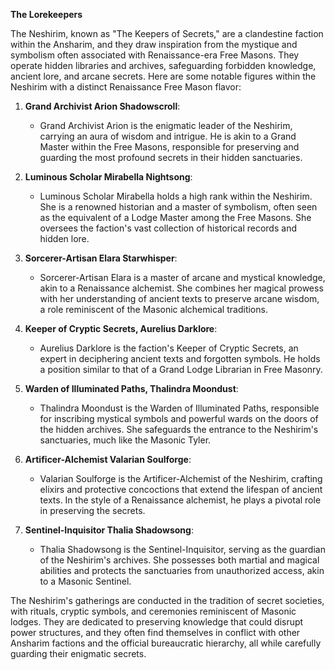 **The Lorekeepers**

The Neshirim, known as "The Keepers of Secrets," are a clandestine faction within the Ansharim, and they draw inspiration from the mystique and symbolism often associated with Renaissance-era Free Masons. They operate hidden libraries and archives, safeguarding forbidden knowledge, ancient lore, and arcane secrets. Here are some notable figures within the Neshirim with a distinct Renaissance Free Mason flavor:

1. **Grand Archivist Arion Shadowscroll**:
    
    - Grand Archivist Arion is the enigmatic leader of the Neshirim, carrying an aura of wisdom and intrigue. He is akin to a Grand Master within the Free Masons, responsible for preserving and guarding the most profound secrets in their hidden sanctuaries.
2. **Luminous Scholar Mirabella Nightsong**:
    
    - Luminous Scholar Mirabella holds a high rank within the Neshirim. She is a renowned historian and a master of symbolism, often seen as the equivalent of a Lodge Master among the Free Masons. She oversees the faction's vast collection of historical records and hidden lore.
3. **Sorcerer-Artisan Elara Starwhisper**:
    
    - Sorcerer-Artisan Elara is a master of arcane and mystical knowledge, akin to a Renaissance alchemist. She combines her magical prowess with her understanding of ancient texts to preserve arcane wisdom, a role reminiscent of the Masonic alchemical traditions.
4. **Keeper of Cryptic Secrets, Aurelius Darklore**:
    
    - Aurelius Darklore is the faction's Keeper of Cryptic Secrets, an expert in deciphering ancient texts and forgotten symbols. He holds a position similar to that of a Grand Lodge Librarian in Free Masonry.
5. **Warden of Illuminated Paths, Thalindra Moondust**:
    
    - Thalindra Moondust is the Warden of Illuminated Paths, responsible for inscribing mystical symbols and powerful wards on the doors of the hidden archives. She safeguards the entrance to the Neshirim's sanctuaries, much like the Masonic Tyler.
6. **Artificer-Alchemist Valarian Soulforge**:
    
    - Valarian Soulforge is the Artificer-Alchemist of the Neshirim, crafting elixirs and protective concoctions that extend the lifespan of ancient texts. In the style of a Renaissance alchemist, he plays a pivotal role in preserving the secrets.
7. **Sentinel-Inquisitor Thalia Shadowsong**:
    
    - Thalia Shadowsong is the Sentinel-Inquisitor, serving as the guardian of the Neshirim's archives. She possesses both martial and magical abilities and protects the sanctuaries from unauthorized access, akin to a Masonic Sentinel.

The Neshirim's gatherings are conducted in the tradition of secret societies, with rituals, cryptic symbols, and ceremonies reminiscent of Masonic lodges. They are dedicated to preserving knowledge that could disrupt power structures, and they often find themselves in conflict with other Ansharim factions and the official bureaucratic hierarchy, all while carefully guarding their enigmatic secrets.